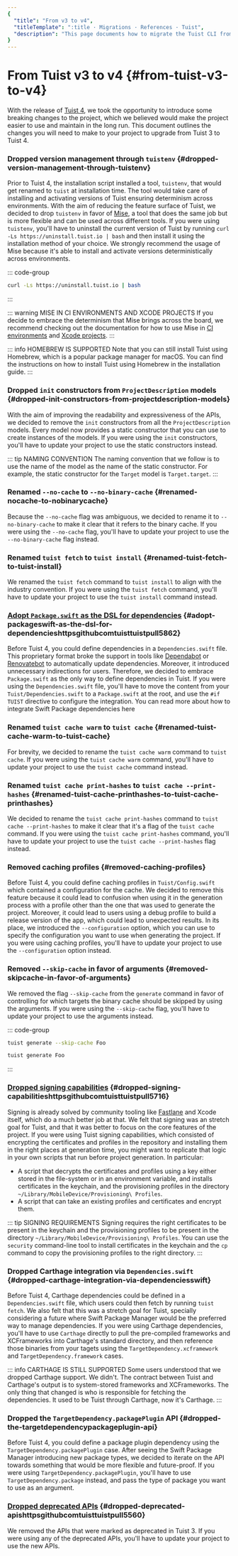 ```yaml
---
{
  "title": "From v3 to v4",
  "titleTemplate": ":title · Migrations · References · Tuist",
  "description": "This page documents how to migrate the Tuist CLI from the version 3 to version 4."
}
---
```

# From Tuist v3 to v4 {#from-tuist-v3-to-v4}

With the release of [Tuist
4](https://github.com/tuist/tuist/releases/tag/4.0.0), we took the opportunity
to introduce some breaking changes to the project, which we believed would make
the project easier to use and maintain in the long run. This document outlines
the changes you will need to make to your project to upgrade from Tuist 3 to
Tuist 4.

### Dropped version management through `tuistenv` {#dropped-version-management-through-tuistenv}

Prior to Tuist 4, the installation script installed a tool, `tuistenv`, that
would get renamed to `tuist` at installation time. The tool would take care of
installing and activating versions of Tuist ensuring determinism across
environments. With the aim of reducing the feature surface of Tuist, we decided
to drop `tuistenv` in favor of [Mise](https://mise.jdx.dev/), a tool that does
the same job but is more flexible and can be used across different tools. If you
were using `tuistenv`, you'll have to uninstall the current version of Tuist by
running `curl -Ls https://uninstall.tuist.io | bash` and then install it using
the installation method of your choice. We strongly recommend the usage of Mise
because it's able to install and activate versions deterministically across
environments.

::: code-group

```bash [Uninstall tuistenv]
curl -Ls https://uninstall.tuist.io | bash
```
:::

::: warning MISE IN CI ENVIRONMENTS AND XCODE PROJECTS If you decide to embrace
the determinism that Mise brings across the board, we recommend checking out the
documentation for how to use Mise in [CI
environments](https://mise.jdx.dev/continuous-integration.html) and [Xcode
projects](https://mise.jdx.dev/ide-integration.html#xcode). :::

::: info HOMEBREW IS SUPPORTED Note that you can still install Tuist using
Homebrew, which is a popular package manager for macOS. You can find the
instructions on how to install Tuist using Homebrew in the
<LocalizedLink href="/guides/quick-start/install-tuist#alternative-homebrew">installation
guide</LocalizedLink>. :::

### Dropped `init` constructors from `ProjectDescription` models {#dropped-init-constructors-from-projectdescription-models}

With the aim of improving the readability and expressiveness of the APIs, we
decided to remove the `init` constructors from all the `ProjectDescription`
models. Every model now provides a static constructor that you can use to create
instances of the models. If you were using the `init` constructors, you'll have
to update your project to use the static constructors instead.

::: tip NAMING CONVENTION The naming convention that we follow is to use the
name of the model as the name of the static constructor. For example, the static
constructor for the `Target` model is `Target.target`. :::

### Renamed `--no-cache` to `--no-binary-cache` {#renamed-nocache-to-nobinarycache}

Because the `--no-cache` flag was ambiguous, we decided to rename it to
`--no-binary-cache` to make it clear that it refers to the binary cache. If you
were using the `--no-cache` flag, you'll have to update your project to use the
`--no-binary-cache` flag instead.

### Renamed `tuist fetch` to `tuist install` {#renamed-tuist-fetch-to-tuist-install}

We renamed the `tuist fetch` command to `tuist install` to align with the
industry convention. If you were using the `tuist fetch` command, you'll have to
update your project to use the `tuist install` command instead.

### [Adopt `Package.swift` as the DSL for dependencies](https://github.com/tuist/tuist/pull/5862) {#adopt-packageswift-as-the-dsl-for-dependencieshttpsgithubcomtuisttuistpull5862}

Before Tuist 4, you could define dependencies in a `Dependencies.swift` file.
This proprietary format broke the support in tools like
[Dependabot](https://github.com/dependabot) or
[Renovatebot](https://github.com/renovatebot/renovate) to automatically update
dependencies. Moreover, it introduced unnecessary indirections for users.
Therefore, we decided to embrace `Package.swift` as the only way to define
dependencies in Tuist. If you were using the `Dependencies.swift` file, you'll
have to move the content from your `Tuist/Dependencies.swift` to a
`Package.swift` at the root, and use the `#if TUIST` directive to configure the
integration. You can read more about how to integrate Swift Package dependencies
<LocalizedLink href="/guides/features/projects/dependencies#swift-packages">here</LocalizedLink>

### Renamed `tuist cache warm` to `tuist cache` {#renamed-tuist-cache-warm-to-tuist-cache}

For brevity, we decided to rename the `tuist cache warm` command to `tuist
cache`. If you were using the `tuist cache warm` command, you'll have to update
your project to use the `tuist cache` command instead.


### Renamed `tuist cache print-hashes` to `tuist cache --print-hashes` {#renamed-tuist-cache-printhashes-to-tuist-cache-printhashes}

We decided to rename the `tuist cache print-hashes` command to `tuist cache
--print-hashes` to make it clear that it's a flag of the `tuist cache` command.
If you were using the `tuist cache print-hashes` command, you'll have to update
your project to use the `tuist cache --print-hashes` flag instead.

### Removed caching profiles {#removed-caching-profiles}

Before Tuist 4, you could define caching profiles in `Tuist/Config.swift` which
contained a configuration for the cache. We decided to remove this feature
because it could lead to confusion when using it in the generation process with
a profile other than the one that was used to generate the project. Moreover, it
could lead to users using a debug profile to build a release version of the app,
which could lead to unexpected results. In its place, we introduced the
`--configuration` option, which you can use to specify the configuration you
want to use when generating the project. If you were using caching profiles,
you'll have to update your project to use the `--configuration` option instead.

### Removed `--skip-cache` in favor of arguments {#removed-skipcache-in-favor-of-arguments}

We removed the flag `--skip-cache` from the `generate` command in favor of
controlling for which targets the binary cache should be skipped by using the
arguments. If you were using the `--skip-cache` flag, you'll have to update your
project to use the arguments instead.

::: code-group

```bash [Before]
tuist generate --skip-cache Foo
```

```bash [After]
tuist generate Foo
```
:::

### [Dropped signing capabilities](https://github.com/tuist/tuist/pull/5716) {#dropped-signing-capabilitieshttpsgithubcomtuisttuistpull5716}

Signing is already solved by community tooling like
[Fastlane](https://fastlane.tools/) and Xcode itself, which do a much better job
at that. We felt that signing was an stretch goal for Tuist, and that it was
better to focus on the core features of the project. If you were using Tuist
signing capabilities, which consisted of encrypting the certificates and
profiles in the repository and installing them in the right places at generation
time, you might want to replicate that logic in your own scripts that run before
project generation. In particular:
  - A script that decrypts the certificates and profiles using a key either
    stored in the file-system or in an environment variable, and installs
    certificates in the keychain, and the provisioning profiles in the directory
    `~/Library/MobileDevice/Provisioning\ Profiles`.
  - A script that can take an existing profiles and certificates and encrypt
    them.

::: tip SIGNING REQUIREMENTS Signing requires the right certificates to be
present in the keychain and the provisioning profiles to be present in the
directory `~/Library/MobileDevice/Provisioning\ Profiles`. You can use the
`security` command-line tool to install certificates in the keychain and the
`cp` command to copy the provisioning profiles to the right directory. :::

### Dropped Carthage integration via `Dependencies.swift` {#dropped-carthage-integration-via-dependenciesswift}

Before Tuist 4, Carthage dependencies could be defined in a `Dependencies.swift`
file, which users could then fetch by running `tuist fetch`. We also felt that
this was a stretch goal for Tuist, specially considering a future where Swift
Package Manager would be the preferred way to manage dependencies. If you were
using Carthage dependencies, you'll have to use `Carthage` directly to pull the
pre-compiled frameworks and XCFrameworks into Carthage's standard directory, and
then reference those binaries from your tagets using the
`TargetDependency.xcframework` and `TargetDependency.framework` cases.

::: info CARTHAGE IS STILL SUPPORTED Some users understood that we dropped
Carthage support. We didn't. The contract between Tuist and Carthage's output is
to system-stored frameworks and XCFrameworks. The only thing that changed is who
is responsible for fetching the dependencies. It used to be Tuist through
Carthage, now it's Carthage. :::

### Dropped the `TargetDependency.packagePlugin` API {#dropped-the-targetdependencypackageplugin-api}

Before Tuist 4, you could define a package plugin dependency using the
`TargetDependency.packagePlugin` case. After seeing the Swift Package Manager
introducing new package types, we decided to iterate on the API towards
something that would be more flexible and future-proof. If you were using
`TargetDependency.packagePlugin`, you'll have to use `TargetDependency.package`
instead, and pass the type of package you want to use as an argument.

### [Dropped deprecated APIs](https://github.com/tuist/tuist/pull/5560) {#dropped-deprecated-apishttpsgithubcomtuisttuistpull5560}

We removed the APIs that were marked as deprecated in Tuist 3. If you were using
any of the deprecated APIs, you'll have to update your project to use the new
APIs.
